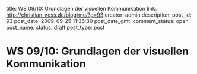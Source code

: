 title: WS 09/10: Grundlagen der visuellen Kommunikation
link: http://christian-noss.de/blog/mu/?p=93
creator: admin
description: 
post_id: 93
post_date: 2009-09-25 11:36:30
post_date_gmt: 
comment_status: open
post_name: 
status: draft
post_type: post

# WS 09/10: Grundlagen der visuellen Kommunikation

